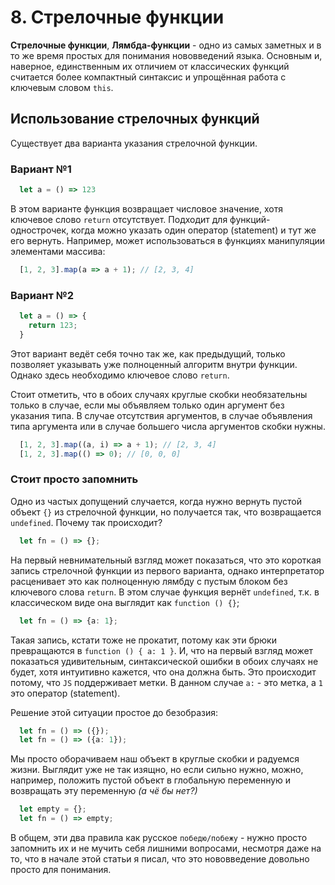 # 8. Стрелочные функции

**Стрелочные функции**, **Лямбда-функции** - одно из самых заметных и в то же время простых для понимания нововведений языка. Основным и, наверное, единственным их отличием от классических функций считается более компактный синтаксис и упрощённая работа с ключевым словом `this`.

## Использование стрелочных функций
Существует два варианта указания стрелочной функции.

### Вариант №1
```typescript
  let a = () => 123
```
В этом варианте функция возвращает числовое значение, хотя ключевое слово `return` отсутствует. Подходит для функций-однострочек, когда можно указать один оператор (statement) и тут же его вернуть. Например, может использоваться в функциях манипуляции элементами массива:

```typescript
  [1, 2, 3].map(a => a + 1); // [2, 3, 4]
```

### Вариант №2
```typescript
  let a = () => {
    return 123;
  }
```
Этот вариант ведёт себя точно так же, как предыдущий, только позволяет указывать уже полноценный алгоритм внутри функции. Однако здесь необходимо ключевое слово `return`.

Стоит отметить, что в обоих случаях круглые скобки необязательны только в случае, если мы объявляем только один аргумент без указания типа. В случае отсутствия аргументов, в случае объявления типа аргумента или в случае большего числа аргументов скобки нужны.

```typescript
  [1, 2, 3].map((a, i) => a + 1); // [2, 3, 4]
  [1, 2, 3].map(() => 0); // [0, 0, 0]
```

### Стоит просто запомнить
Одно из частых допущений случается, когда нужно вернуть пустой объект `{}` из стрелочной функции, но получается так, что возвращается `undefined`. Почему так происходит?

```typescript
  let fn = () => {};
```
На первый невнимательный взгляд может показаться, что это короткая запись стрелочной функции из первого варианта, однако интерпретатор расценивает это как полноценную лямбду с пустым блоком без ключевого слова `return`. В этом случае функция вернёт `undefined`, т.к. в классическом виде она выглядит как `function () {}`;

```typescript
  let fn = () => {a: 1};
```

Такая запись, кстати тоже не прокатит, потому как эти брюки превращаются в `function () { a: 1 }`. И, что на первый взгляд может показаться удивительным, синтаксической ошибки в обоих случаях не будет, хотя интуитивно кажется, что она должна быть. Это происходит потому, что `JS` поддерживает метки. В данном случае `a:` - это метка, а `1` это оператор (statement).

Решение этой ситуации простое до безобразия:
```typescript
  let fn = () => ({});
  let fn = () => ({a: 1});
```
Мы просто оборачиваем наш объект в круглые скобки и радуемся жизни. Выглядит уже не так изящно, но если сильно нужно, можно, например, положить пустой объект в глобальную переменную и возвращать эту переменную *(а чё бы нет?)*

```typescript
  let empty = {};
  let fn = () => empty;
```

В общем, эти два правила как русское `победю/побежу` - нужно просто запомнить их и не мучить себя лишними вопросами, несмотря даже на то, что в начале этой статьи я писал, что это нововведение довольно просто для понимания.
